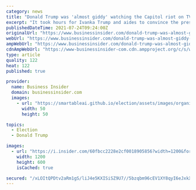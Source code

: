 ```yaml
---
category: news
title: "Donald Trump was 'almost giddy' watching the Capitol riot on TV, author says"
excerpt: "It took hours for Ivanka Trump and aides to convince the president to rebuke the Capitol riot, according to \"I Alone Can Fix It\" author Carol Leonnig."
publishedDateTime: 2021-07-24T09:24:00Z
originalUrl: "https://www.businessinsider.com/donald-trump-was-almost-giddy-during-the-capitol-riot-author-says-2021-7"
webUrl: "https://www.businessinsider.com/donald-trump-was-almost-giddy-during-the-capitol-riot-author-says-2021-7"
ampWebUrl: "https://www.businessinsider.com/donald-trump-was-almost-giddy-during-the-capitol-riot-author-says-2021-7?amp"
cdnAmpWebUrl: "https://www-businessinsider-com.cdn.ampproject.org/c/s/www.businessinsider.com/donald-trump-was-almost-giddy-during-the-capitol-riot-author-says-2021-7?amp"
type: article
quality: 122
heat: 122
published: true

provider:
  name: Business Insider
  domain: businessinsider.com
  images:
    - url: "https://smartableai.github.io/election/assets/images/organizations/businessinsider.com-50x50.jpg"
      width: 50
      height: 50

topics:
  - Election
  - Donald Trump

images:
  - url: "https://i.insider.com/60fbcc2228e2cf0018905856?width=1200&format=jpeg"
    width: 1200
    height: 600
    isCached: true

secured: "/xLOItQPDtv2aRm1gS/liJ4e5KXISiSZ9U7//5bzqbm96cEV1XY8qyI6eJxkXb7VqbVH2gVjJ8rfH0yc5gwNnxXljbbcTlCBmles21Rnlw/YxH4SggERb4m4FPGk9nNYwNpSGeN7EHjnX+a3AxXjFFzNsfpIBB5FFTky4hOjky222TKQPT5z7aJ2p7njyxwgZg4Assg46FrcFFv7R4YJG66blEcelZ5XVB3TRiPxNcK+/uES+HWWoyVQtIYm8gKI4MNQn1YfSNvJi5AInf/myY7x4ehtk97RUShljSg7T9mSJB63b3Dfp2WhnOeLgW5clvlQWQ4dt9OCruQgI58t9B22XECYo0788SPmf1sO/8g=;4LGsPcTYIgPa/QfSg2bZZg=="
---
```


